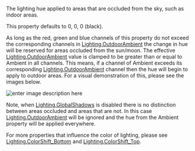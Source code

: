 The lighting hue applied to areas that are occluded from the sky, such as indoor areas.

This property defaults to 0, 0, 0 (black).

As long as the red, green and blue channels of this property do not exceed the corresponding channels in [Lighting.OutdoorAmbient](https://developer.roblox.com/api-reference/property/Lighting/OutdoorAmbient) the change in hue will be reserved for areas occluded from the sun/moon. The effective [Lighting.OutdoorAmbient](https://developer.roblox.com/api-reference/property/Lighting/OutdoorAmbient) value is clamped to be greater than or equal to Ambient in all channels. This means, if a channel of Ambient exceeds its corresponding [Lighting.OutdoorAmbient](https://developer.roblox.com/api-reference/property/Lighting/OutdoorAmbient) channel then the hue will begin to apply to outdoor areas. For a visual demonstration of this, please see the images below.

![enter image description here][1]

Note, when [Lighting.GlobalShadows](https://developer.roblox.com/api-reference/property/Lighting/GlobalShadows) is disabled there is no distinction between areas occluded and areas that are not. In this case [Lighting.OutdoorAmbient](https://developer.roblox.com/api-reference/property/Lighting/OutdoorAmbient) will be ignored and the hue from the Ambient property will be applied everywhere.

For more properties that influence the color of lighting, please see [Lighting.ColorShift_Bottom](https://developer.roblox.com/api-reference/property/Lighting/ColorShift_Bottom) and [Lighting.ColorShift_Top](https://developer.roblox.com/api-reference/property/Lighting/ColorShift_Top).

[1]: https://developer.roblox.com/assets/blt6e6c67086eab8c57/Ambient.png